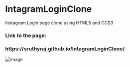 # IntagramLoginClone
Instagram Login page clone using HTML5 and CCS3
### Link to the page:
### https://sruthyraj.github.io/IntagramLoginClone/

![image](https://user-images.githubusercontent.com/77953816/194857322-d3666d98-b333-4501-8902-a1d806afd468.png)

